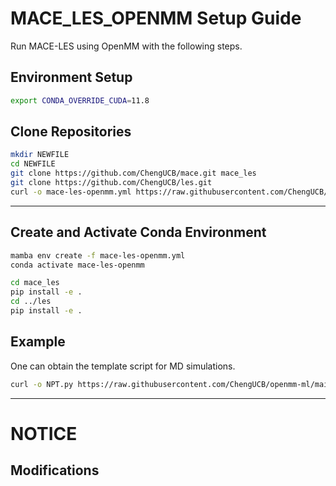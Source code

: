 # MACE_LES_OPENMM Setup Guide

Run MACE-LES using OpenMM with the following steps.

## **Environment Setup**

```bash
export CONDA_OVERRIDE_CUDA=11.8
```

## **Clone Repositories**

```bash
mkdir NEWFILE
cd NEWFILE
git clone https://github.com/ChengUCB/mace.git mace_les
git clone https://github.com/ChengUCB/les.git
curl -o mace-les-openmm.yml https://raw.githubusercontent.com/ChengUCB/openmm-ml/main/mace-les-openmm.yml
```
---


## **Create and Activate Conda Environment**

```bash
mamba env create -f mace-les-openmm.yml
conda activate mace-les-openmm

cd mace_les
pip install -e .
cd ../les
pip install -e .
```

## **Example**
One can obtain the template script for MD simulations. 

```bash
curl -o NPT.py https://raw.githubusercontent.com/ChengUCB/openmm-ml/main/examples/MACE-LES/NPT.py
```

---

# NOTICE

## **Modifications**


